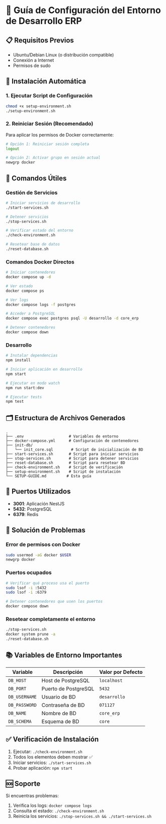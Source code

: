 # 🚀 Guía de Configuración del Entorno de Desarrollo ERP

## 📋 Requisitos Previos

- Ubuntu/Debian Linux (o distribución compatible)
- Conexión a Internet
- Permisos de sudo

## 🔧 Instalación Automática

### 1. Ejecutar Script de Configuración

```bash
chmod +x setup-environment.sh
./setup-environment.sh
```

### 2. Reiniciar Sesión (Recomendado)

Para aplicar los permisos de Docker correctamente:

```bash
# Opción 1: Reiniciar sesión completa
logout

# Opción 2: Activar grupo en sesión actual
newgrp docker
```

## 🚦 Comandos Útiles

### Gestión de Servicios

```bash
# Iniciar servicios de desarrollo
./start-services.sh

# Detener servicios
./stop-services.sh

# Verificar estado del entorno
./check-environment.sh

# Resetear base de datos
./reset-database.sh
```

### Comandos Docker Directos

```bash
# Iniciar contenedores
docker compose up -d

# Ver estado
docker compose ps

# Ver logs
docker compose logs -f postgres

# Acceder a PostgreSQL
docker compose exec postgres psql -U desarrollo -d core_erp

# Detener contenedores
docker compose down
```

### Desarrollo

```bash
# Instalar dependencias
npm install

# Iniciar aplicación en desarrollo
npm start

# Ejecutar en modo watch
npm run start:dev

# Ejecutar tests
npm test
```

## 🗂️ Estructura de Archivos Generados

```
.
├── .env                    # Variables de entorno
├── docker-compose.yml      # Configuración de contenedores
├── init-db/
│   └── init_core.sql        # Script de inicialización de BD
├── start-services.sh       # Script para iniciar servicios
├── stop-services.sh        # Script para detener servicios
├── reset-database.sh       # Script para resetear BD
├── check-environment.sh    # Script de verificación
├── setup-environment.sh    # Script de instalación
└── SETUP-GUIDE.md         # Esta guía
```

## 🔗 Puertos Utilizados

- **3001**: Aplicación NestJS
- **5432**: PostgreSQL
- **6379**: Redis

## 🐛 Solución de Problemas

### Error de permisos con Docker

```bash
sudo usermod -aG docker $USER
newgrp docker
```

### Puertos ocupados

```bash
# Verificar qué proceso usa el puerto
sudo lsof -i :5432
sudo lsof -i :6379

# Detener contenedores que usen los puertos
docker compose down
```

### Resetear completamente el entorno

```bash
./stop-services.sh
docker system prune -a
./reset-database.sh
```

## 📚 Variables de Entorno Importantes

| Variable | Descripción | Valor por Defecto |
|----------|-------------|-------------------|
| `DB_HOST` | Host de PostgreSQL | `localhost` |
| `DB_PORT` | Puerto de PostgreSQL | `5432` |
| `DB_USERNAME` | Usuario de BD | `desarrollo` |
| `DB_PASSWORD` | Contraseña de BD | `071127` |
| `DB_NAME` | Nombre de BD | `core_erp` |
| `DB_SCHEMA` | Esquema de BD | `core` |

## ✅ Verificación de Instalación

1. Ejecutar: `./check-environment.sh`
2. Todos los elementos deben mostrar ✅
3. Iniciar servicios: `./start-services.sh`
4. Probar aplicación: `npm start`

## 🆘 Soporte

Si encuentras problemas:

1. Verifica los logs: `docker compose logs`
2. Consulta el estado: `./check-environment.sh`
3. Reinicia los servicios: `./stop-services.sh && ./start-services.sh`
